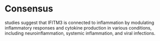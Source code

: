 

# Consensus
studies suggest that IFITM3 is connected to inflammation by modulating inflammatory responses and cytokine production in various conditions, including neuroinflammation, systemic inflammation, and viral infections.

